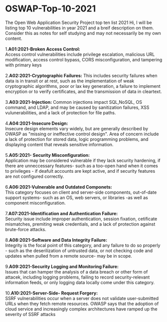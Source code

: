 # OSWAP-Top-10-2021
The Open Web Application Security Project top ten list 2021
Hi, I will be listing top 10 vulnerabilities in year 2021 and a breif description on them. 
Consider this as notes for self studying and may not necessarily be my own content.<br>
<br>1.<b>A01:2021-Broken Access Control: </b><br>
  Access control vulnerabilities include privilege escalation, malicious URL modification, access control bypass, CORS misconfiguration, and tampering with primary keys <br>
<br>2.<b>A02:2021-Cryptographic Failures:</b> 
  This includes security failures when data is in transit or at rest, such as the implementation of weak cryptographic algorithms, poor or lax key generation, a failure to         implement encryption or to verify certificates, and the transmission of data in cleartext.<br>
<br>3.<b>A03:2021-Injection:</b>
  Common injections impact SQL,NoSQL, OS command, and LDAP, and may be caused by sanitization failures, XSS vulunerabilities, and a lack of protection for file paths.<br> 
<br>4.<b>A04:2021-Insecure Design: </b><br> 
  Insecure design elements vary widely, but are generally described by OWASP as "missing or ineffective control design". Area of concern include a lack of protection for stored   data, logic programming problems, and displaying content that reveals sensitive information.<br>
<br>5.<b>A05:2021- Security Misconfiguration: </b> <br> 
  Application may be considered vulnerable if they lack security hardening, if there are unneccessary features- such as a too-open hand when it comes to privileges - if deafult   accounts are kept active, and if security features are not configured correctly. <br> 
<br>6.<b>A06:2021-Vulnerable and Outdated Componets:</b> <br>
  This category focuses on client and server-side components, out-of-date support systems- such as an OS, web servers, or libraries -as well as component misconfiguration. <br>
<br>7.<b>A07:2021-Identification and Authentication Failure: </b> <br>
  Security issue include improper authentication, session fixation, cetificate mismatches, premiting weak credentials, and a lack of protection against brute-force attacks. <br>
<br>8.<b>A08:2021-Software and Data Integrity Failure: </b> <br> 
  Integrity is the focal point of this category, and any failure to do so properly - such as the deserilization of untrusted data, or not checking code and updates when pulled     from a remote source- may be in scope.<br>
<br>9.<b>A09:2021-Security Logging and Monitoring Failure:</b> <br> 
  Issues that can hamper the analysis of a data breach or other form of attacek, including logging problems, failing to record security-relevant information feeds, or only         logging data locally come under this category.<br> 
<br>10.<b>A10:2021-Server-Side- Request Forgery: </b> <br>
  SSRF vulnerabilities occur when a server does not validate user-submitted URLs when they fetch remote resources. OWASP says that the adoption of cloud service and increasingly   complex architectures have ramped up the severity of SSRF attacks<br>
  
  
